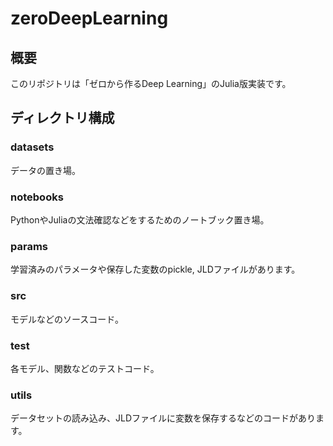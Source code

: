 # zeroDeepLearning
## 概要
このリポジトリは「ゼロから作るDeep Learning」のJulia版実装です。  

## ディレクトリ構成
### datasets
データの置き場。

### notebooks
PythonやJuliaの文法確認などをするためのノートブック置き場。

### params
学習済みのパラメータや保存した変数のpickle, JLDファイルがあります。

### src
モデルなどのソースコード。


### test
各モデル、関数などのテストコード。

### utils
データセットの読み込み、JLDファイルに変数を保存するなどのコードがあります。



